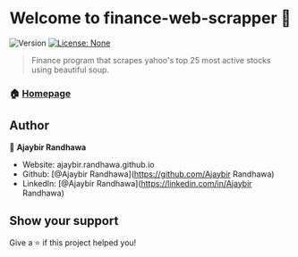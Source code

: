 <h1 align="center">Welcome to finance-web-scrapper 👋</h1>
<p>
  <img alt="Version" src="https://img.shields.io/badge/version-0.1.0-blue.svg?cacheSeconds=2592000" />
  <a href="#" target="_blank">
    <img alt="License: None" src="https://img.shields.io/badge/License-None-yellow.svg" />
  </a>
</p>

> Finance program that scrapes yahoo's top 25 most active stocks using beautiful soup.

### 🏠 [Homepage](https://github.com/AjaybirRandhawa/WebScrapperFinance)

## Author

👤 **Ajaybir Randhawa**

* Website: ajaybir.randhawa.github.io
* Github: [@Ajaybir Randhawa](https://github.com/Ajaybir Randhawa)
* LinkedIn: [@Ajaybir Randhawa](https://linkedin.com/in/Ajaybir Randhawa)

## Show your support

Give a ⭐️ if this project helped you!
